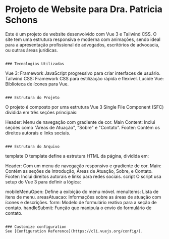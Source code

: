 # Projeto de Website para Dra. Patricia Schons

Este é um projeto de website desenvolvido com Vue 3 e Tailwind CSS. O site tem uma estrutura responsiva e moderna com animações, sendo ideal para a apresentação profissional de advogados, escritórios de advocacia, ou outras áreas jurídicas.
```

### Tecnologias Utilizadas
```
Vue 3: Framework JavaScript progressivo para criar interfaces de usuário.
Tailwind CSS: Framework CSS para estilização rápida e flexível.
Lucide Vue: Biblioteca de ícones para Vue.
```

### Estrutura do Projeto
```
O projeto é composto por uma estrutura Vue 3 Single File Component (SFC) dividida em três seções principais:

Header: Menu de navegação com gradiente de cor.
Main Content: Inclui seções como "Áreas de Atuação", "Sobre" e "Contato".
Footer: Contém os direitos autorais e links sociais.
```

### Estrutura do Arquivo
```
template
O template define a estrutura HTML da página, dividida em:

Header: Com um menu de navegação responsivo e gradiente de cor.
Main: Contém as seções de Introdução, Áreas de Atuação, Sobre, e Contato.
Footer: Inclui direitos autorais e links para redes sociais.
script
O script usa setup do Vue 3 para definir a lógica:

mobileMenuOpen: Define a exibição do menu móvel.
menuItems: Lista de itens de menu.
areasAtuacao: Informações sobre as áreas de atuação com ícones e descrições.
form: Modelo de formulário reativo para a seção de contato.
handleSubmit: Função que manipula o envio do formulário de contato.
```

### Customize configuration
See [Configuration Reference](https://cli.vuejs.org/config/).
